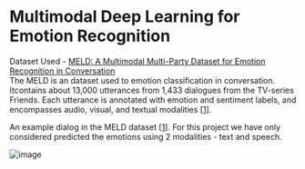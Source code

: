 # Multimodal Deep Learning for Emotion Recognition

Dataset Used - [MELD: A Multimodal Multi-Party Dataset for Emotion Recognition in Conversation](https://arxiv.org/pdf/1810.02508.pdf)
<br>
The MELD is an dataset used to emotion classification in conversation. Itcontains about 13,000 utterances from 1,433 dialogues from the TV-series Friends. Each utterance is annotated with emotion and sentiment labels, and encompasses audio, visual, and textual modalities [[1](https://arxiv.org/pdf/1810.02508.pdf)]. 


An example dialog in the MELD dataset [[1](https://arxiv.org/pdf/1810.02508.pdf)]. For this project we have only considered predicted the emotions using 2 modalities - text and speech.
<br>

![image](https://github.com/shashankshekhardehradun/Deep-Learning-Final-Project/assets/36584023/5e58d63a-fcdf-457d-b3c7-65813c16b28b)
